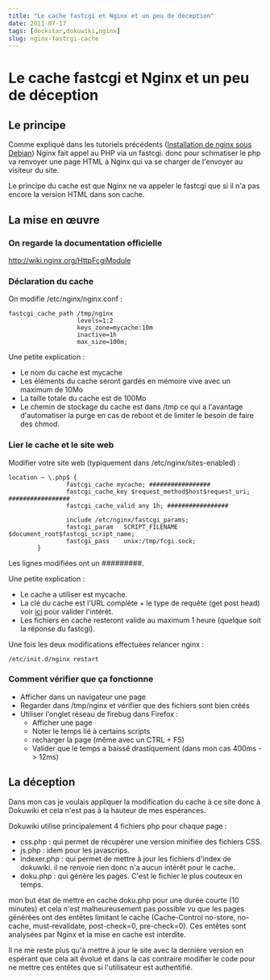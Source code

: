 ```yaml
---
title: "Le cache fastcgi et Nginx et un peu de déception"
date: 2011-07-17
tags: [dockstar,dokuwiki,nginx]
slug: nginx-fastcgi-cache
---
```

# Le cache fastcgi et Nginx et un peu de déception

## Le principe
Comme expliqué dans les tutoriels précédents ([Installation de nginx sous Debian](/blog/nginx-php-install)) Nginx fait appel au PHP via un fastcgi. donc pour schmatiser le php va renvoyer une page HTML à Nginx qui va se charger de l'envoyer au visiteur du site.

Le principe du cache est que Nginx ne va appeler le fastcgi que si il n'a pas encore la version HTML dans son cache.

## La mise en œuvre

### On regarde la documentation officielle
http://wiki.nginx.org/HttpFcgiModule

### Déclaration du cache

On modifie /etc/nginx/nginx.conf :

```
fastcgi_cache_path /tmp/nginx
                   levels=1:2
                   keys_zone=mycache:10m
                   inactive=1h
                   max_size=100m;
```

Une petite explication :

* Le nom du cache est mycache
* Les éléments du cache seront gardés en mémoire vive avec un maximum de 10Mo
* La taille totale du cache est de 100Mo
* Le chemin de stockage du cache est dans /tmp ce qui a l'avantage d'automatiser la purge en cas de reboot et de limiter le besoin de faire des chmod.

### Lier le cache et le site web

Modifier votre site web (typiquement dans /etc/nginx/sites-enabled) :

```
location ~ \.php$ {
                fastcgi_cache mycache; #################
                fastcgi_cache_key $request_method$host$request_uri; #################
                fastcgi_cache_valid any 1h; #################

                include /etc/nginx/fastcgi_params;
                fastcgi_param   SCRIPT_FILENAME  $document_root$fastcgi_script_name;
                fastcgi_pass    unix:/tmp/fcgi.sock;
        }
```

Les lignes modifiées ont un #########.

Une petite explication :

* Le cache a utiliser est mycache.
* La clé du cache est l'URL complète + le type de requête (get post head) voir [ici](http://tonykwon.com/tag/fastcgi_cache/) pour valider l'intérêt.
* Les fichiers en cache resteront valide au maximum 1 heure (quelque soit la réponse du fastcgi).

Une fois les deux modifications effectuées relancer nginx :

```
/etc/init.d/nginx restart
```

### Comment vérifier que ça fonctionne

* Afficher dans un navigateur une page
* Regarder dans /tmp/nginx et vérifier que des fichiers sont bien créés
* Utiliser l'onglet réseau de firebug dans Firefox :
   * Afficher une page
   * Noter le temps lié à certains scripts
   * recharger la page (même avec un CTRL + F5)
   * Valider que le temps a baissé drastiquement (dans mon cas 400ms -> 12ms)

## La déception

Dans mon cas je voulais appliquer la modification du cache à ce site donc à Dokuwiki et cela n'est pas à la hauteur de mes espérances.

Dokuwiki utilise principalement 4 fichiers php pour chaque page :

* css.php : qui permet de récupérer une version minifiée des fichiers CSS.
* js.php : idem pour les javascrips.
* indexer.php : qui permet de mettre à jour les fichiers d'index de dokuwiki. il ne renvoie rien donc n'a aucun intérêt pour le cache.
* doku.php : qui génère les pages. C'est le fichier le plus couteux en temps.

mon but état de mettre en cache doku.php pour une durée courte (10 minutes) et cela n'est malheureusement pas possible vu que les pages générées ont des entêtes limitant le cache (Cache-Control	no-store, no-cache, must-revalidate, post-check=0, pre-check=0). Ces entêtes sont analysées par Nginx et la mise en cache est interdite.

Il ne me reste plus qu'à mettre à jour le site avec la dernière version en espérant que cela ait évolué et dans la cas contraire modifier le code pour ne mettre ces entêtes que si l'utilisateur est authentifié.








